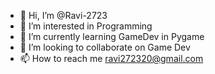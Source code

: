- 👋 Hi, I’m @Ravi-2723
- 👀 I’m interested in Programming
- 🌱 I’m currently learning GameDev in Pygame
- 💞️ I’m looking to collaborate on Game Dev
- 📫 How to reach me ravi272320@gmail.com

<!---
Ravi-2723/Ravi-2723 is a ✨ special ✨ repository because its `README.md` (this file) appears on your GitHub profile.
You can click the Preview link to take a look at your changes.
--->
